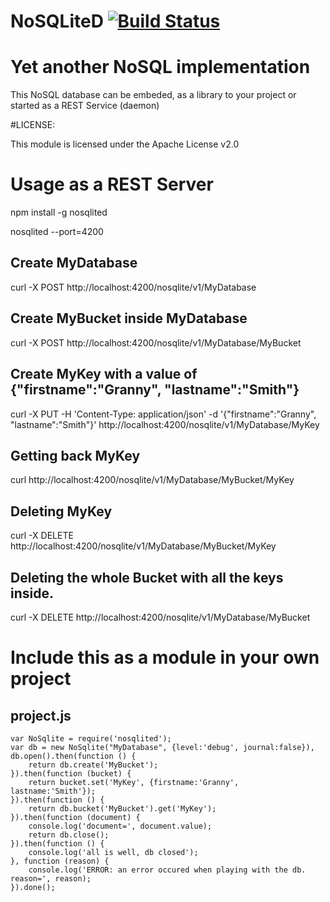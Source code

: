 NoSQLiteD [![Build Status](https://travis-ci.org/hbouvier/nosqlite.png)](https://travis-ci.org/hbouvier/nosqlite)
========

# Yet another NoSQL implementation

This NoSQL database can be embeded, as a library to your project or started as a REST Service (daemon)

#LICENSE:

This module is licensed under the Apache License v2.0

# Usage as a REST Server

npm install -g nosqlited

nosqlited --port=4200

## Create MyDatabase
curl -X POST http://localhost:4200/nosqlite/v1/MyDatabase

## Create MyBucket inside MyDatabase
curl -X POST http://localhost:4200/nosqlite/v1/MyDatabase/MyBucket

## Create MyKey with a value of {"firstname":"Granny", "lastname":"Smith"}
curl -X PUT -H 'Content-Type: application/json' -d '{"firstname":"Granny", "lastname":"Smith"}' http://localhost:4200/nosqlite/v1/MyDatabase/MyKey

## Getting back MyKey
curl http://localhost:4200/nosqlite/v1/MyDatabase/MyBucket/MyKey

## Deleting MyKey
curl -X DELETE http://localhost:4200/nosqlite/v1/MyDatabase/MyBucket/MyKey

## Deleting the whole Bucket with all the keys inside.
curl -X DELETE http://localhost:4200/nosqlite/v1/MyDatabase/MyBucket


# Include this as a module in your own project

## project.js
    var NoSqlite = require('nosqlited');
    var db = new NoSqlite("MyDatabase", {level:'debug', journal:false}),
    db.open().then(function () {
        return db.create('MyBucket');
    }).then(function (bucket) {
        return bucket.set('MyKey', {firstname:'Granny', lastname:'Smith'});
    }).then(function () {
        return db.bucket('MyBucket').get('MyKey');
    }).then(function (document) {
        console.log('document=', document.value);
        return db.close();
    }).then(function () {
        console.log('all is well, db closed');
    }, function (reason) {
        console.log('ERROR: an error occured when playing with the db. reason=', reason);
    }).done();
    
